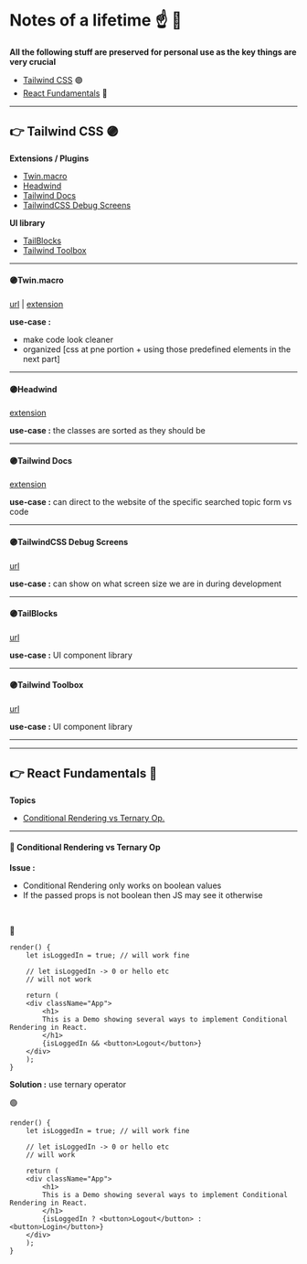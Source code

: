 # Notes of a lifetime ☝️ 🕋

**All the following stuff are preserved for personal use as the key things are very crucial**

-   [Tailwind CSS](#tailwind-css) 🟣
-   [React Fundamentals](#react-fundamentals) 🔵

---

## 👉 Tailwind CSS 🟣

**Extensions / Plugins**

-   [Twin.macro](#twin.macro)
-   [Headwind](#headwind)
-   [Tailwind Docs](#tailwind-docs)
-   [TailwindCSS Debug Screens](#tailwindcss-debug-screens)

**UI library**

-   [TailBlocks](#tailblocks)
-   [Tailwind Toolbox](#tailwind-toolbox)

---

#### 🟣Twin.macro

[url](https://github.com/ben-rogerson/twin.macro) | [extension](https://marketplace.visualstudio.com/items?itemName=lightyen.tailwindcss-intellisense-twin)

**use-case :**

-   make code look cleaner
-   organized [css at pne portion + using those predefined elements in the next part]

---

#### 🟣Headwind

[extension](https://marketplace.visualstudio.com/items?itemName=heybourn.headwind)

**use-case :** the classes are sorted as they should be

---

#### 🟣Tailwind Docs

[extension](https://marketplace.visualstudio.com/items?itemName=austenc.tailwind-docs)

**use-case :** can direct to the website of the specific searched topic form vs code

---

#### 🟣TailwindCSS Debug Screens

[url](https://github.com/jorenvanhee/tailwindcss-debug-screens)

**use-case :** can show on what screen size we are in during development

---

#### 🟣TailBlocks

[url](https://tailblocks.cc/)

**use-case :** UI component library

---

#### 🟣Tailwind Toolbox

[url](https://www.tailwindtoolbox.com/)

**use-case :** UI component library

---

---

## 👉 React Fundamentals 🔵

**Topics**

-   [Conditional Rendering vs Ternary Op.](#conditional-rendering-vs-ternary-op)

---

#### 🔵 Conditional Rendering vs Ternary Op

**Issue :**

-   Conditional Rendering only works on boolean values
-   If the passed props is not boolean then JS may see it otherwise

<br/>

🔴

    render() {
        let isLoggedIn = true; // will work fine

        // let isLoggedIn -> 0 or hello etc
        // will not work

        return (
        <div className="App">
            <h1>
            This is a Demo showing several ways to implement Conditional Rendering in React.
            </h1>
            {isLoggedIn && <button>Logout</button>}
        </div>
        );
    }

**Solution :** use ternary operator

🟢

    render() {
        let isLoggedIn = true; // will work fine

        // let isLoggedIn -> 0 or hello etc
        // will work

        return (
        <div className="App">
            <h1>
            This is a Demo showing several ways to implement Conditional Rendering in React.
            </h1>
            {isLoggedIn ? <button>Logout</button> : <button>Login</button>}
        </div>
        );
    }

